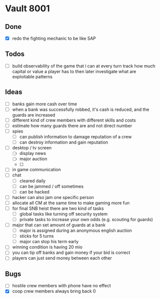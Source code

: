 # Vault 8001
## Done
- [x] redo the fighting mechanic to be like SAP

## Todos
- [ ] build observability of the game that i can at every turn track how much capital or value a player has to then later investigate what are exploitable patterns

## Ideas
- [ ] banks gain more cash over time
- [ ] when a bank was successfully robbed, it's cash is reduced, and the guards are increased
- [ ] different kind of crew members with different skills and costs
- [ ] estimate how many guards there are and not direct number
- [ ] spies
  - [ ] can publish information to damage reputation of a crew
  - [ ] can destroy information and gain reputation
- [ ] desktop / tv screen
  - [ ] display news
  - [ ] major auction
  - [ ] 
- [ ] in game communication
- [ ] chat
  - [ ] cleared daily
  - [ ] can be jammed / off sometimes
  - [ ] can be hacked
- [ ] hacker can also jam one specific person
- [ ] allocate all CM at the same time to make gaming more fun
- [ ] for final SNB heist there are two kind of tasks
  - [ ] global tasks like turning off security system
  - [ ] private tasks to increase your own odds (e.g. scouting for guards)
- [ ] major that can set amount of guards at a bank
  - [ ] major is assigned during an anonymous english auction
  - [ ] sticks for 5 turns
  - [ ] major can stop his term early
- [ ] winning condition is having 20 mio
- [ ] you can tip off banks and gain money if your bid is correct
- [ ] players can just send money between each other

## Bugs
- [ ] hostile crew members with phone have no effect
- [x] coop crew members always bring back 0